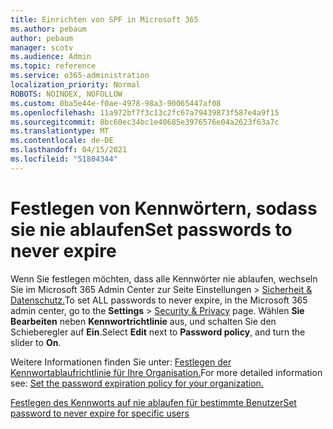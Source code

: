 ```yaml
---
title: Einrichten von SPF in Microsoft 365
ms.author: pebaum
author: pebaum
manager: scotv
ms.audience: Admin
ms.topic: reference
ms.service: o365-administration
localization_priority: Normal
ROBOTS: NOINDEX, NOFOLLOW
ms.custom: 0ba5e44e-f0ae-4978-98a3-90065447af08
ms.openlocfilehash: 11a972bf7f3c13c2fc67a79439873f587e4a9f15
ms.sourcegitcommit: 8bc60ec34bc1e40685e3976576e04a2623f63a7c
ms.translationtype: MT
ms.contentlocale: de-DE
ms.lasthandoff: 04/15/2021
ms.locfileid: "51804344"
---
```

# <a name="set-passwords-to-never-expire"></a><span data-ttu-id="67600-102">Festlegen von Kennwörtern, sodass sie nie ablaufen</span><span class="sxs-lookup"><span data-stu-id="67600-102">Set passwords to never expire</span></span> 

<span data-ttu-id="67600-103">Wenn Sie festlegen möchten, dass alle Kennwörter nie ablaufen, wechseln Sie im Microsoft 365 Admin Center zur Seite Einstellungen  >  [Sicherheit &amp; Datenschutz.](https://portal.office.com/adminportal/home#/settings/security)</span><span class="sxs-lookup"><span data-stu-id="67600-103">To set ALL passwords to never expire, in the Microsoft 365 admin center, go to the **Settings** > [Security &amp; Privacy](https://portal.office.com/adminportal/home#/settings/security) page.</span></span> <span data-ttu-id="67600-104">Wählen **Sie Bearbeiten** neben **Kennwortrichtlinie** aus, und schalten Sie den Schieberegler auf **Ein**.</span><span class="sxs-lookup"><span data-stu-id="67600-104">Select **Edit** next to **Password policy**, and turn the slider to **On**.</span></span>
  
<span data-ttu-id="67600-105">Weitere Informationen finden Sie unter: [Festlegen der Kennwortablaufrichtlinie für Ihre Organisation.](https://docs.microsoft.com/microsoft-365/admin/manage/set-password-expiration-policy)</span><span class="sxs-lookup"><span data-stu-id="67600-105">For more detailed information see: [Set the password expiration policy for your organization.](https://docs.microsoft.com/microsoft-365/admin/manage/set-password-expiration-policy)</span></span>
  
[<span data-ttu-id="67600-106">Festlegen des Kennworts auf nie ablaufen für bestimmte Benutzer</span><span class="sxs-lookup"><span data-stu-id="67600-106">Set password to never expire for specific users</span></span>](https://docs.microsoft.com/microsoft-365/admin/add-users/set-password-to-never-expire)
  
